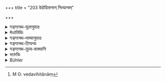 +++
title = "203 वेदोदितानान् नित्यानाम्"

+++

<details><summary>गङ्गानथ-मूलानुवादः</summary>

For the neglect of the compulsory duties laid down by the Veda, and for the omission of the observances of the Accomplished Student,—the expiation is fasting.—(203)
</details>

<details><summary>मेधातिथिः</summary>

**वेदोदितानां**[^३२९] दर्सपौर्णमासादीनां श्रौतानाम्, स्मार्तानां च संध्योपासनादीनाम् । तान्य् अपि **वेदोदितानि** तन्मूलत्वात् स्मृतीनाम् । **स्नातकव्रतानि** "न जीर्णमलवद्वासा" (म्ध् ४.३४) इत्यादीनि । तेषां **लोप** एकाहम् उपवासः । श्रौतकर्मातिक्रमे या इष्टय उक्तास् ता अनेन समुच्चीयन्ते ॥ ११.२०३ ॥


[^३२९]:
     M G: vedavihitānāṃ
</details>

<details><summary>गङ्गानथ-भाष्यानुवादः</summary>

The duties laid down in the Veda are—(a) the *Śrauta* sacrifices,
*Darśapūrṇamāsa* and the rest and (b) the *Smārta* rites of the Twilight
Prayers and the rest. These latter also are regarded as ‘laid down in the Veda,’ because *Smṛtis* have their source in the Veda.

‘*The observances of the Accomplished Student*’—*e.g*., ‘He shall not wear over-worn or dirty clothes’ and so forth.

If these are omitted, the offender should fast for one day.

In connection with the omission of the *Śrauta* rites, some sacrifices have been prescribed by way of expiation; and with these the ‘fasting’ here prescribed is to be combined.
</details>

<details><summary>गङ्गानथ-टिप्पन्यः</summary>

This verse is quoted in *Smṛtitattva* (p. 809):—in *Nirṇayasindhu* (pp.
84 and 345);—in *Vīramitrodaya* (Saṃskāra, p. 579);—in *Madanapārijāta*
(p. 957), to the effect that in the ease of the omission of those
*Śrauta* and *Smāṛta* rites for which, no specific expiation is
prescribed, the *fasting* here laid down series as the expiation; and
where a specific expiation has been prescribed, it has to be done *along
with* this fasting;—in *Aparārka* (p. 1188), which explains
‘*abhojanam*’ as *fasting*, and adds the same note as the above;—in
*Parāśaramādhava* (Prāyaścitta p. 443), which adds that this fasting has
to he done along with the rites specifically prescribed;—in *Mitākṣarā*
(3.242);—in *Prāyaścittaviveka* (pp. 286 and 368), which says that this
refers to a single omission,—and explains ‘*Snātaka*’ as
‘house-holder’;—and in *Saṃskāraratnamālā* (p. 357), which says that
this refers to cases of *unintentional* omission.
</details>

<details><summary>गङ्गानथ-तुल्य-वाक्यानि</summary>

*Viṣṇu* (54.29).—‘For omitting one of the compulsory acts enjoined in
the revealed law, and for the breach of the rules laid down for the
Accomplished Student, a fast is ordained as the atonement.’
</details>

<details><summary>भारुचिः</summary>

**नित्यानां** प्रधानकर्मणाम् अग्निहोत्रादीनाम् अतिवर्तने **ऽभोजनम्** । श्रौतं च नानार्थत्वात् समुच्चीयते । गुणकर्मणां वा । **स्नातकव्रतलोपे** चानिर्दिष्टप्रायश्चित्तम् इदम् एव स्यात् ॥ ११.२०२ ॥
</details>

<details><summary>Bühler</summary>

204	Fasting is the penance for omitting the daily rites prescribed by the Veda and for neglecting the special duties of a Snataka.
</details>
